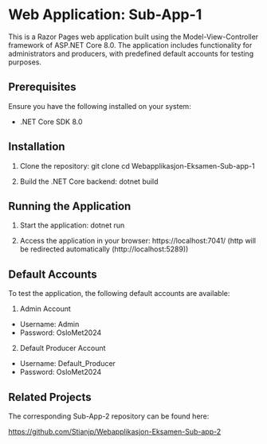 # Web Application: Sub-App-1

This is a Razor Pages web application built using the Model-View-Controller framework of ASP.NET Core 8.0. The application includes functionality for administrators and producers, with predefined default accounts for testing purposes.

## Prerequisites

Ensure you have the following installed on your system:
- .NET Core SDK 8.0

## Installation

1. Clone the repository:
git clone <repository-url>
cd Webapplikasjon-Eksamen-Sub-app-1

2. Build the .NET Core backend:
dotnet build

## Running the Application

1. Start the application:
dotnet run

2. Access the application in your browser:
https://localhost:7041/
(http will be redirected automatically (http://localhost:5289))

## Default Accounts

To test the application, the following default accounts are available:

1. Admin Account
- Username: Admin
- Password: OsloMet2024

2. Default Producer Account
- Username: Default_Producer
- Password: OsloMet2024

## Related Projects

The corresponding Sub-App-2 repository can be found here:

https://github.com/Stianjp/Webapplikasjon-Eksamen-Sub-app-2